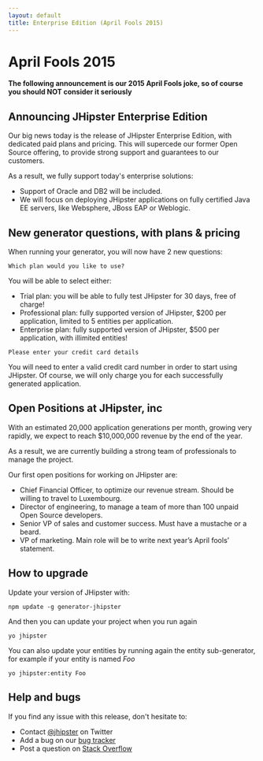 ```yaml
---
layout: default
title: Enterprise Edition (April Fools 2015)
---
```


April Fools 2015
==================

**The following announcement is our 2015 April Fools joke, so of course you should NOT consider it seriously**

Announcing JHipster Enterprise Edition
----------

Our big news today is the release of JHipster Enterprise Edition, with dedicated paid plans and pricing. This will supercede our former Open Source offering, to provide strong support and guarantees to our customers.

As a result, we fully support today's enterprise solutions:

- Support of Oracle and DB2 will be included.
- We will focus on deploying JHipster applications on fully certified Java EE servers, like Websphere, JBoss EAP or Weblogic.

New generator questions, with plans & pricing
----------

When running your generator, you will now have 2 new questions:

```
Which plan would you like to use?
```

You will be able to select either:

- Trial plan: you will be able to fully test JHipster for 30 days, free of charge!
- Professional plan: fully supported version of JHipster, $200 per application, limited to 5 entities per application.
- Enterprise plan: fully supported version of JHipster, $500 per application, with illimited entities!

```
Please enter your credit card details
```

You will need to enter a valid credit card number in order to start using JHipster. Of course, we will only charge you for each successfully generated application.

Open Positions at JHipster, inc
----------

With an estimated 20,000 application generations per month, growing very rapidly, we expect to reach $10,000,000 revenue by the end of the year.

As a result, we are currently building a strong team of professionals to manage the project.

Our first open positions for working on JHipster are:

- Chief Financial Officer, to optimize our revenue stream. Should be willing to travel to Luxembourg.
- Director of engineering, to manage a team of more than 100 unpaid Open Source developers.
- Senior VP of sales and customer success. Must have a mustache or a beard.
- VP of marketing. Main role will be to write next year’s April fools’ statement.

How to upgrade
------------

Update your version of JHipster with:

```
npm update -g generator-jhipster
```

And then you can update your project when you run again

```
yo jhipster
```

You can also update your entities by running again the entity sub-generator, for example if your entity is named _Foo_

```
yo jhipster:entity Foo
```

Help and bugs
--------------

If you find any issue with this release, don't hesitate to:

- Contact [@jhipster](https://twitter.com/jhipster) on Twitter
- Add a bug on our [bug tracker](https://github.com/jhipster/generator-jhipster/issues?state=open)
- Post a question on [Stack Overflow](http://stackoverflow.com/tags/jhipster/info)
